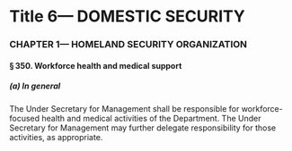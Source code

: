 
# Title 6— DOMESTIC SECURITY
### CHAPTER 1— HOMELAND SECURITY ORGANIZATION
#### § 350. Workforce health and medical support
##### (a) In general

The Under Secretary for Management shall be responsible for workforce-focused health and medical activities of the Department. The Under Secretary for Management may further delegate responsibility for those activities, as appropriate.
